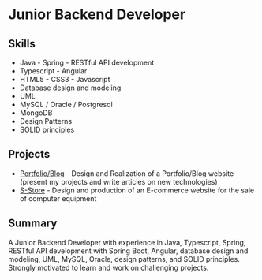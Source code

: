# Junior Backend Developer

## Skills
- Java - Spring - RESTful API development
- Typescript - Angular
- HTML5 - CSS3 - Javascript
- Database design and modeling
- UML
- MySQL / Oracle / Postgresql
- MongoDB
- Design Patterns
- SOLID principles

## Projects
- [Portfolio/Blog](https://github.com/username/project-name) - Design and Realization of a Portfolio/Blog website (present my projects and write articles on new technologies)
- [S-Store](https://github.com/username/project-name) - Design and production of an E-commerce website for the sale of computer equipment

## Summary
A Junior Backend Developer with experience in Java, Typescript, Spring, RESTful API development with Spring Boot, Angular, database design and modeling, UML, MySQL, Oracle, design patterns, and SOLID principles. Strongly motivated to learn and work on challenging projects.
